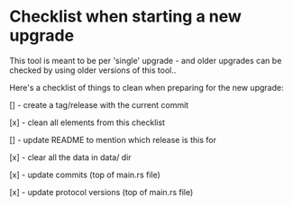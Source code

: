 # Checklist when starting a new upgrade

This tool is meant to be per 'single' upgrade - and older upgrades can be checked by using older versions of this tool..

Here's a checklist of things to clean when preparing for the new upgrade:


[] - create a tag/release with the current commit

[x] - clean all elements from this checklist

[] - update README to mention which release is this for

[x] - clear all the data in data/ dir

[x] - update commits (top of main.rs file)

[x] - update protocol versions (top of main.rs file)
